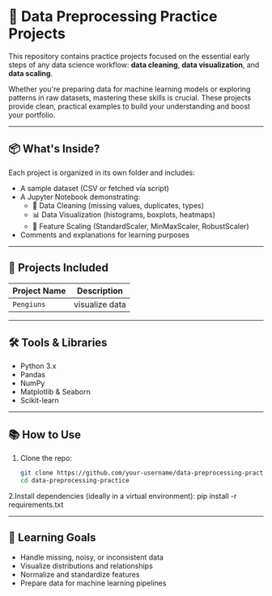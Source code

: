 # 🧹 Data Preprocessing Practice Projects

This repository contains practice projects focused on the essential early steps of any data science workflow: **data cleaning**, **data visualization**, and **data scaling**.

Whether you're preparing data for machine learning models or exploring patterns in raw datasets, mastering these skills is crucial. These projects provide clean, practical examples to build your understanding and boost your portfolio.

---

## 📦 What's Inside?

Each project is organized in its own folder and includes:
- A sample dataset (CSV or fetched via script)
- A Jupyter Notebook demonstrating:
  - 🧼 Data Cleaning (missing values, duplicates, types)
  - 📊 Data Visualization (histograms, boxplots, heatmaps)
  - 📏 Feature Scaling (StandardScaler, MinMaxScaler, RobustScaler)
- Comments and explanations for learning purposes

---

## 🚀 Projects Included

| Project Name        | Description |
|---------------------|-------------|
| `Pengiuns`          | visualize data|

---

## 🛠️ Tools & Libraries

- Python 3.x
- Pandas
- NumPy
- Matplotlib & Seaborn
- Scikit-learn

---

## 📚 How to Use

1. Clone the repo:
   ```bash
   git clone https://github.com/your-username/data-preprocessing-practice.git
   cd data-preprocessing-practice
2.Install dependencies (ideally in a virtual environment):
 pip install -r requirements.txt
 
---
## 🎯 Learning Goals

- Handle missing, noisy, or inconsistent data
- Visualize distributions and relationships
- Normalize and standardize features
- Prepare data for machine learning pipelines
